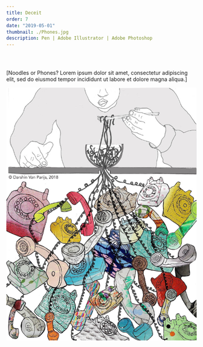 ```yaml
---
title: Deceit
order: 7
date: "2019-05-01"
thumbnail: ./Phones.jpg
description: Pen | Adobe Illustrator | Adobe Photoshop
---
```


<div class="kg-width-full">

<p style="margin-top: 6vw">
[Noodles or Phones? Lorem ipsum dolor sit amet, consectetur adipiscing elit, sed do eiusmod tempor incididunt ut labore et dolore magna aliqua.]
</p>

![Phones](./Phones.jpg)

</div>
